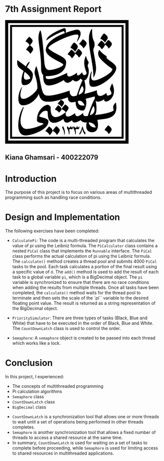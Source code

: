 # 7th Assignment Report

![](https://github.com/kianaghamsari/Second-Assignment/blob/develop/uni.png)

## Kiana Ghamsari - 400222079


# Introduction 

The purpose of this project is to focus on various areas of multithreaded programming such as handling race conditions.


# Design and Implementation

The following exercises have been completed:

* `CalculatePi`: The code is a multi-threaded program that calculates the value of pi using the Leibniz formula.
The `PiCalculator` class contains a nested `PiCal` class that implements the `Runnable` interface. The `PiCal` class performs the actual calculation of pi using the Leibniz formula. The `calculate()` method creates a thread pool and submits 4000 `PiCal` tasks to the pool. Each task calculates a portion of the final result using a specific value of `d`.
The `add()` method is used to add the result of each task to a global variable `pi`, which is a BigDecimal object. The `pi` variable is synchronized to ensure that there are no race conditions when adding the results from multiple threads.
Once all tasks have been completed, the `calculate()` method waits for the thread pool to terminate and then sets the scale of the `pi`` variable to the desired floating point value. The result is returned as a string representation of the BigDecimal object.

* `PrioritySimulator`: There are three types of tasks (Black, Blue and White) that have to be executed in the order of Black, Blue and White. The `CountDownLatch` class is used to control the order.

* `Semaphore`: A `semaphore` object is created to be passed into each thread which works like a lock.


# Conclusion

In this project, I experienced:

- The concepts of multithreaded programming
- Pi calculation algorithms
- `Semaphore` class
- `CountDownLatch` class
- `BigDecimal` class

* `CountDownLatch` is a synchronization tool that allows one or more threads to wait until a set of operations being performed in other threads completes.
* `Semaphore` is another synchronization tool that allows a fixed number of threads to access a shared resource at the same time.
* In summary, `CountDownLatch` is used for waiting on a set of tasks to complete before proceeding, while `Semaphore` is used for limiting access to shared resources in multithreaded applications.